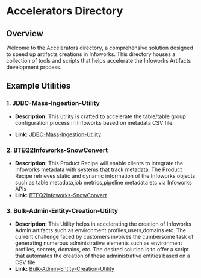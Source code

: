 # Accelerators Directory

## Overview
Welcome to the Accelerators directory, a comprehensive solution designed to speed up artifacts creations in Infoworks. This directory houses a collection of tools and scripts that helps accelerate the Infoworks Artifacts development process. 

## Example Utilities

### 1. JDBC-Mass-Ingestion-Utility

- **Description:** This utility is crafted to accelerate the table/table group configuration process in Infoworks based on metadata CSV file.

- **Link:** [JDBC-Mass-Ingestion-Utility](./JDBC-Mass-Ingestion-Utility/)

### 2. BTEQ2Infoworks-SnowConvert

- **Description:** This Product Recipe will enable clients to integrate the Infoworks metadata with systems that track metadata. The Product Recipe retrieves static and dynamic information of the Infoworks objects such as table metadata,job metrics,pipeline metadata etc via Infoworks APIs
- **Link:** [BTEQ2Infoworks-SnowConvert](./BTEQ2Infoworks-SnowConvert/)

### 3. Bulk-Admin-Entity-Creation-Utility

- **Description:** This Utility helps in accelerating the creation of Infoworks Admin artifacts such as environment profiles,users,domains etc.
The current challenge faced by customers involves the cumbersome task of generating numerous administrative elements such as environment profiles, secrets, domains, etc. 
The desired solution is to offer a script that automates the creation of these administrative entities based on a CSV file.
- **Link:** [Bulk-Admin-Entity-Creation-Utility](./Bulk-Admin-Entity-Creation-Utility/)

